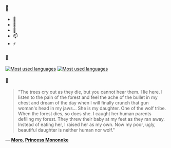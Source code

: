 ### 👋

- 🔭
- 🌱
- 💬
- 📫
- ⚡

#### 🧏

[![Most used languages](https://github-readme-stats-aynah.vercel.app/api/top-langs/?username=aynh&theme=solarized-dark&langs_count=6&layout=compact&hide_title=true)](https://github.com/anuraghazra/github-readme-stats#gh-dark-mode-only)
[![Most used languages](https://github-readme-stats-aynah.vercel.app/api/top-langs/?username=aynh&theme=solarized-light&langs_count=6&layout=compact&hide_title=true)](https://github.com/anuraghazra/github-readme-stats#gh-light-mode-only)

#### 💬

> "The trees cry out as they die, but you cannot hear them. I lie here. I listen to the pain of the forest and feel the ache of the bullet in my chest and dream of the day when I will finally crunch that gun woman's head in my jaws... She is my daughter. One of the wolf tribe. When the forest dies, so does she. I caught her human parents defiling my forest. They threw their baby at my feet as they ran away. Instead of eating her, I raised her as my own. Now my poor, ugly, beautiful daughter is neither human nor wolf."

&mdash; [**Moro**](https://myanimelist.net/character.php?q=Moro&cat=character), [**Princess Mononoke**](https://myanimelist.net/search/all?q=Princess%20Mononoke&cat=all)
